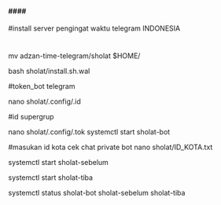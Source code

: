 
####  ####  ####
#install server pengingat waktu telegram INDONESIA 
#
mv adzan-time-telegram/sholat $HOME/

bash sholat/install.sh.wal

#token_bot telegram

nano sholat/.config/.id

#id supergrup

nano sholat/.config/.tok
systemctl start sholat-bot

#masukan id kota cek chat private bot
nano sholat/ID_KOTA.txt

systemctl start sholat-sebelum

systemctl start sholat-tiba

systemctl status sholat-bot sholat-sebelum sholat-tiba
